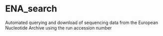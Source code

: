 # ENA_search
Automated querying and download of sequencing data from the European Nucleotide Archive using the run accession number
